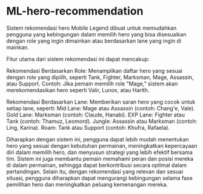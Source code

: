 # ML-hero-recommendation
Sistem rekomendasi hero Mobile Legend dibuat untuk memudahkan pengguna yang kebingungan dalam memilih hero yang bisa disesuaikan dengan role yang ingin dimainkan atau berdasarkan lane yang ingin di mainkan.

Fitur utama dari sistem rekomendasi ini dapat mencakup:

Rekomendasi Berdasarkan Role:
Menampilkan daftar hero yang sesuai dengan role yang dipilih, seperti Tank, Fighter, Marksman, Mage, Assassin, atau Support.
Contoh: Jika pemain memilih role "Mage," sistem akan merekomendasikan hero seperti Valir, Lunox, atau Harith.

Rekomendasi Berdasarkan Lane:
Memberikan saran hero yang cocok untuk setiap lane, seperti:
Mid Lane: Mage atau Assassin (contoh: Chang'e, Vale).
Gold Lane: Marksman (contoh: Claude, Hanabi).
EXP Lane: Fighter atau Tank (contoh: Thamuz, Leomord).
Jungle: Assassin atau Marksman (contoh: Ling, Karina).
Roam: Tank atau Support (contoh: Khufra, Rafaela).

Diharapkan dengan sistem ini, pengguna dapat lebih mudah menentukan hero yang sesuai dengan kebutuhan permainan, meningkatkan kepercayaan diri dalam memilih hero, dan menyusun strategi yang lebih efektif bersama tim. Sistem ini juga membantu pemain memahami peran dan posisi mereka di dalam permainan, sehingga dapat berkontribusi secara optimal dalam pertandingan. Selain itu, dengan rekomendasi yang relevan dan sesuai situasi, pengguna diharapkan dapat mengurangi kebingungan selama fase pemilihan hero dan meningkatkan peluang kemenangan mereka.
